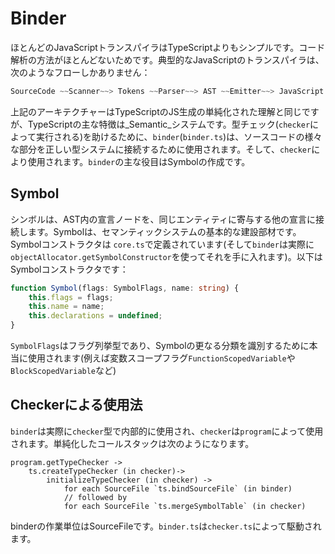 # Binder

ほとんどのJavaScriptトランスパイラはTypeScriptよりもシンプルです。コード解析の方法がほとんどないためです。典型的なJavaScriptのトランスパイラは、次のようなフローしかありません：

```typescript
SourceCode ~~Scanner~~> Tokens ~~Parser~~> AST ~~Emitter~~> JavaScript
```

上記のアーキテクチャーはTypeScriptのJS生成の単純化された理解と同じですが、TypeScriptの主な特徴は_Semantic_システムです。型チェック\(`checker`によって実行される\)を助けるために、`binder`\(`binder.ts`\)は、ソースコードの様々な部分を正しい型システムに接続するために使用されます。そして、`checker`により使用されます。`binder`の主な役目はSymbolの作成です。

## Symbol

シンボルは、AST内の宣言ノードを、同じエンティティに寄与する他の宣言に接続します。Symbolは、セマンティックシステムの基本的な建設部材です。Symbolコンストラクタは `core.ts`で定義されています\(そして`binder`は実際に`objectAllocator.getSymbolConstructor`を使ってそれを手に入れます\)。以下はSymbolコンストラクタです：

```typescript
function Symbol(flags: SymbolFlags, name: string) {
    this.flags = flags;
    this.name = name;
    this.declarations = undefined;
}
```

`SymbolFlags`はフラグ列挙型であり、Symbolの更なる分類を識別するために本当に使用されます\(例えば変数スコープフラグ`FunctionScopedVariable`や `BlockScopedVariable`など\)

## Checkerによる使用法

`binder`は実際に`checker`型で内部的に使用され、`checker`は`program`によって使用されます。単純化したコールスタックは次のようになります。

```text
program.getTypeChecker ->
    ts.createTypeChecker (in checker)->
        initializeTypeChecker (in checker) ->
            for each SourceFile `ts.bindSourceFile` (in binder)
            // followed by
            for each SourceFile `ts.mergeSymbolTable` (in checker)
```

binderの作業単位はSourceFileです。`binder.ts`は`checker.ts`によって駆動されます。

